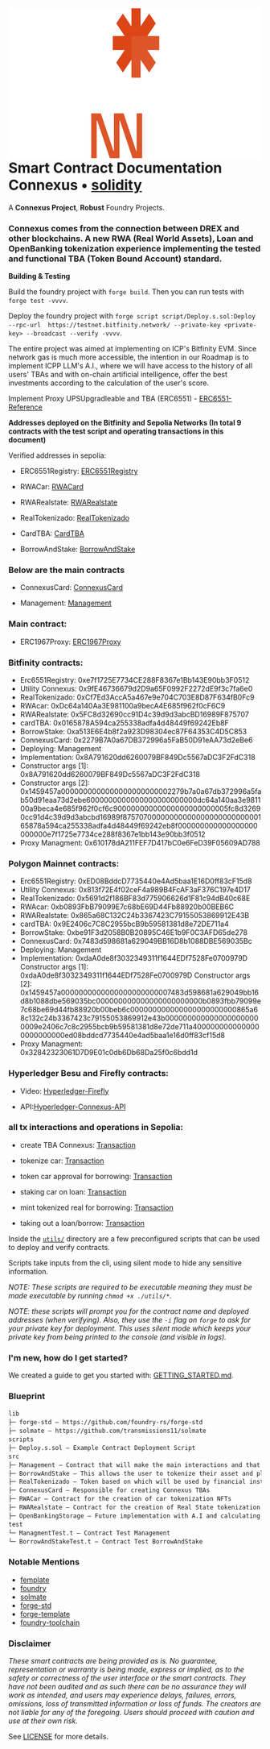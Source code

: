 <img align="right" width="500" height="300" top="100" src="./public/connexus.png">

# Smart Contract Documentation Connexus • [solidity](https://img.shields.io/badge/solidity-^0.8.17-lightgrey)

A **Connexus Project**, **Robust** Foundry Projects.

### Connexus comes from the connection between DREX and other blockchains. A new RWA (Real World Assets), Loan and OpenBanking tokenization experience implementing the tested and functional TBA (Token Bound Account) standard. 

**Building & Testing**

Build the foundry project with `forge build`. Then you can run tests with `forge test -vvvv`.

Deploy the foundry project with `forge script script/Deploy.s.sol:Deploy --rpc-url  https://testnet.bitfinity.network/ --private-key <private-key> --broadcast --verify -vvvv`. 

The entire project was aimed at implementing on ICP's Bitfinity EVM. Since network gas is much more accessible, the intention in our Roadmap is to implement ICPP LLM's A.I., where we will have access to the history of all users' TBAs and with on-chain artificial intelligence, offer the best investments according to the calculation of the user's score.

Implement Proxy UPSUpgradleable and TBA (ERC6551) - [ERC6551-Reference](https://github.com/erc6551/reference/tree/main)

**Addresses deployed on the Bitfinity and Sepolia Networks (In total 9 contracts with the test script and operating transactions in this document)**

Verified addresses in sepolia:

- ERC6551Registry: [ERC6551Registry](https://sepolia.etherscan.io/address/0xeeb84bdcb8286b2820c8db3a06d36513eb342d7a#writeContract)


- RWACar: [RWACard](https://sepolia.etherscan.io/address/0xde9bf698005a3baf2d253d87d18dda18136a8fe7#code)



- RWARealstate: [RWARealstate](https://sepolia.etherscan.io/address/0x1ff0fccd92c3b6a3aa1a1d382a12f117a1accdba#code)



- RealTokenizado: [RealTokenizado](https://sepolia.etherscan.io/address/0x2be060ddf220fe8735d0d1a297d89695dbebb9dc#code)



- CardTBA: [CardTBA](https://sepolia.etherscan.io/address/0xa449f502407bdce99fcab9a654198043d60942bd#code)



- BorrowAndStake: [BorrowAndStake](https://sepolia.etherscan.io/address/0x6a5944eb95272a37e48a11a6f71fea539f940dd1#code)


### Below are the main contracts

- ConnexusCard: [ConnexusCard](https://sepolia.etherscan.io/address/0x02cd5bced945ceec7571597a7a24a0bed799ea0c#code)



- Management: [Management](https://sepolia.etherscan.io/address/0xf536bbb1891f8d1ea3063c365d359648d90e234c#code)

### Main contract:

- ERC1967Proxy: [ERC1967Proxy](https://sepolia.etherscan.io/address/0xe53bc3a00ed4cb4500b4d3b3f5c0c1270ab65443#code)

### Bitfinity contracts:

-  Erc6551Registry: 0xe7f1725E7734CE288F8367e1Bb143E90bb3F0512
-  Utility Connexus: 0x9fE46736679d2D9a65F0992F2272dE9f3c7fa6e0
-  RealTokenizado: 0xCf7Ed3AccA5a467e9e704C703E8D87F634fB0Fc9
-  RWAcar: 0xDc64a140Aa3E981100a9becA4E685f962f0cF6C9
-  RWARealstate: 0x5FC8d32690cc91D4c39d9d3abcBD16989F875707
-  cardTBA: 0x0165878A594ca255338adfa4d48449f69242Eb8F
-  BorrowStake: 0xa513E6E4b8f2a923D98304ec87F64353C4D5C853
-  ConnexusCard: 0x2279B7A0a67DB372996a5FaB50D91eAA73d2eBe6
-  Deploying: Management
-  Implementation: 0x8A791620dd6260079BF849Dc5567aDC3F2FdC318
-  Constructor args [1]: 0x8A791620dd6260079BF849Dc5567aDC3F2FdC318
-  Constructor args [2]: 0x1459457a0000000000000000000000002279b7a0a67db372996a5fab50d91eaa73d2ebe6000000000000000000000000dc64a140aa3e981100a9beca4e685f962f0cf6c90000000000000000000000005fc8d32690cc91d4c39d9d3abcbd16989f8757070000000000000000000000000165878a594ca255338adfa4d48449f69242eb8f000000000000000000000000e7f1725e7734ce288f8367e1bb143e90bb3f0512
-  Proxy Managment: 0x610178dA211FEF7D417bC0e6FeD39F05609AD788

### Polygon Mainnet contracts:

- Erc6551Registry: 0xED08BddcD7735440e4Ad5baa1E16D0ff83cF15d8
- Utility Connexus: 0x813f72E4f02ceF4a989B4FcAF3aF376C197e4D17
- RealTokenizado: 0x5691d2f186BF83d775906626d1F81c94dB40c68E
- RWAcar: 0xb0893FbB79099E7c68bE69D44Fb88920b00BEB6C
- RWARealstate: 0x865a68C132C24b3367423C79155053869912E43B
- cardTBA: 0x9E2406c7C8C2955bcB9b59581381d8e72DE711a4
- BorrowStake: 0xbe91F3d2058B0B20895C46E1b9F0C3AFD65de278
- ConnexusCard: 0x7483d598681a629049BB16D8b1088DBE569035Bc
- Deploying: Management
- Implementation: 0xdaA0de8f3032349311f1644EDf7528Fe0700979D
 Constructor args [1]: 0xdaA0de8f3032349311f1644EDf7528Fe0700979D
 Constructor args [2]: 0x1459457a0000000000000000000000007483d598681a629049bb16d8b1088dbe569035bc000000000000000000000000b0893fbb79099e7c68be69d44fb88920b00beb6c000000000000000000000000865a68c132c24b3367423c79155053869912e43b0000000000000000000000009e2406c7c8c2955bcb9b59581381d8e72de711a4000000000000000000000000ed08bddcd7735440e4ad5baa1e16d0ff83cf15d8
- Proxy Managment: 0x32842323061D7D9E01c0db6Db68Da25f0c6bdd1d

### Hyperledger Besu and Firefly contracts:

- Video: [Hyperledger-Firefly](https://youtu.be/HUUinUxpLhI)

- API:[Hyperledger-Connexus-API](https://b898-2804-431-cfef-b4b0-5c97-1b98-a113-6321.ngrok-free.app/api/v1/namespaces/default/apis/ConnexusManagement/api)

### all tx interactions and operations in Sepolia:

- create TBA Connexus: [Transaction](https://sepolia.etherscan.io/tx/0x58ab801e75b645698a75c3bacc430aa3e835e169a949ed9ac759b7d5a3e4a66f)

- tokenize car: [Transaction](https://sepolia.etherscan.io/tx/0x0d7688d8fc39d164842f2db07871c94dcb7517bf357ed9850ba1e49c2fed67f4)

- token car approval for borrowing: [Transaction](https://sepolia.etherscan.io/tx/0x16ec4c76b77a5d77914a9c0c971af3082351a13c855223e33026547ce9e07a5a)

- staking car on loan: [Transaction](https://sepolia.etherscan.io/tx/0x344e11128fe77a23a7f9d218b99b6f12298d583a2fc1e86aa84b4e18364e68ad)

- mint tokenized real for borrowing: [Transaction](https://sepolia.etherscan.io/tx/0x8292c30114d93f8f20fb2573393a324d63ab95663f415b014b82595d08db9948)

- taking out a loan/borrow: [Transaction](https://sepolia.etherscan.io/tx/0x42eddc2f6d07ccbd52fa502c4f23f6ab55db99868e1c6720ef5d1e9b1c1fb25d)


Inside the [`utils/`](./utils/) directory are a few preconfigured scripts that can be used to deploy and verify contracts.

Scripts take inputs from the cli, using silent mode to hide any sensitive information.

_NOTE: These scripts are required to be _executable_ meaning they must be made executable by running `chmod +x ./utils/*`._

_NOTE: these scripts will prompt you for the contract name and deployed addresses (when verifying). Also, they use the `-i` flag on `forge` to ask for your private key for deployment. This uses silent mode which keeps your private key from being printed to the console (and visible in logs)._


### I'm new, how do I get started?

We created a guide to get you started with: [GETTING_STARTED.md](./GETTING_STARTED.md).


### Blueprint

```txt
lib
├─ forge-std — https://github.com/foundry-rs/forge-std
├─ solmate — https://github.com/transmissions11/solmate
scripts
├─ Deploy.s.sol — Example Contract Deployment Script
src
├─ Management — Contract that will make the main interactions and that will create TBAcards and tokenize RWAs
├─ BorrowAndStake — This allows the user to tokenize their asset and place it as collateral and take out a loan at low interest rates.
├─ RealTokenizado — Token based on which will be used by financial institutions and individuals. (Retail)
├─ ConnexusCard — Responsible for creating Connexus TBAs
├─ RWACar — Contract for the creation of car tokenization NFTs
├─ RWARealstate — Contract for the creation of Real State tokenization NFTs
├─ OpenBankingStorage — Future implementation with A.I and calculating balances and generating the score
test
└─ ManagmentTest.t — Contract Test Management 
└─ BorrowAndStakeTest.t — Contract Test BorrowAndStake
```


### Notable Mentions

- [femplate](https://github.com/refcell/femplate)
- [foundry](https://github.com/foundry-rs/foundry)
- [solmate](https://github.com/Rari-Capital/solmate)
- [forge-std](https://github.com/brockelmore/forge-std)
- [forge-template](https://github.com/foundry-rs/forge-template)
- [foundry-toolchain](https://github.com/foundry-rs/foundry-toolchain)


### Disclaimer

_These smart contracts are being provided as is. No guarantee, representation or warranty is being made, express or implied, as to the safety or correctness of the user interface or the smart contracts. They have not been audited and as such there can be no assurance they will work as intended, and users may experience delays, failures, errors, omissions, loss of transmitted information or loss of funds. The creators are not liable for any of the foregoing. Users should proceed with caution and use at their own risk._

See [LICENSE](./LICENSE) for more details.
